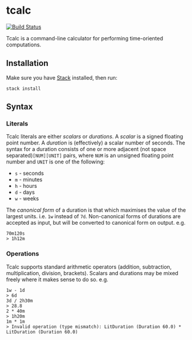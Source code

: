 # tcalc
[![Build Status](https://travis-ci.org/rdnetto/tcalc.svg?branch=master)](https://travis-ci.org/rdnetto/tcalc)

Tcalc is a command-line calculator for performing time-oriented computations.

## Installation
Make sure you have [Stack](https://docs.haskellstack.org/en/stable/README/#how-to-install) installed, then run:

    stack install

## Syntax
### Literals
Tcalc literals are either *scalars* or *durations*. A *scalar* is a signed floating point number. A *duration* is (effectively) a scalar number of seconds. The syntax for a duration consists of one or more adjacent (not space separated)`[NUM][UNIT]` pairs, where `NUM` is an unsigned floating point number and `UNIT` is one of the following:

* `s` - seconds
* `m` - minutes
* `h` - hours
* `d` - days
* `w` - weeks

The *canonical form* of a duration is that which maximises the value of the largest units. i.e. `1w` instead of `7d`. Non-canonical forms of durations are accepted as input, but will be converted to canonical form on output. e.g.

```
70m120s
> 1h12m
```

### Operations
Tcalc supports standard arithmetic operators (addition, subtraction, multiplication, division, brackets).
Scalars and durations may be mixed freely where it makes sense to do so. e.g.

```
1w - 1d
> 6d
3d / 2h30m
> 28.8
2 * 40m
> 1h20m
1m * 1m
> Invalid operation (type mismatch): LitDuration (Duration 60.0) * LitDuration (Duration 60.0)
```
